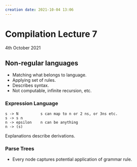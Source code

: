 ```yaml
---
creation date: 2021-10-04 13:06
---
```

#  Compilation Lecture 7
4th October 2021

## Non-regular languages
- Matching what belongs to language.
- Applying set of rules.
- Describes syntax.
- Not computable, infinite recursion, etc.

### Expression Language
```
s -> N 			s can map to n or 2 ns, or 3ns etc.
s -> s n
n -> epsilon 	n can be anything
n -> (s)		
```
Explanations describe derivations.

### Parse Trees
- Every node captures potential application of grammar rule.
